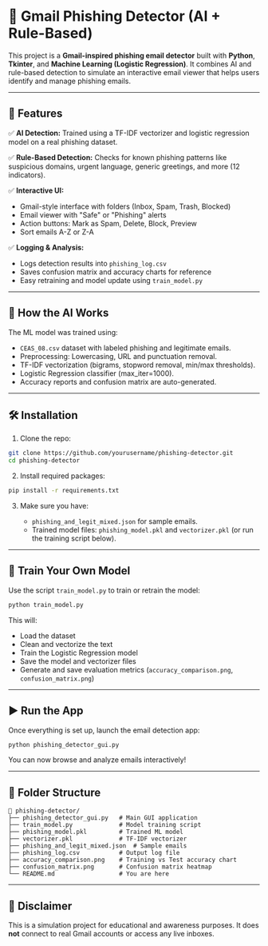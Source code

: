 # 📧 Gmail Phishing Detector (AI + Rule-Based)

This project is a **Gmail-inspired phishing email detector** built with **Python**, **Tkinter**, and **Machine Learning (Logistic Regression)**. It combines AI and rule-based detection to simulate an interactive email viewer that helps users identify and manage phishing emails.

---

## 🚀 Features

✅ **AI Detection:**
Trained using a TF-IDF vectorizer and logistic regression model on a real phishing dataset.

✅ **Rule-Based Detection:**
Checks for known phishing patterns like suspicious domains, urgent language, generic greetings, and more (12 indicators).

✅ **Interactive UI:**

* Gmail-style interface with folders (Inbox, Spam, Trash, Blocked)
* Email viewer with "Safe" or "Phishing" alerts
* Action buttons: Mark as Spam, Delete, Block, Preview
* Sort emails A-Z or Z-A

✅ **Logging & Analysis:**

* Logs detection results into `phishing_log.csv`
* Saves confusion matrix and accuracy charts for reference
* Easy retraining and model update using `train_model.py`

---

## 🧠 How the AI Works

The ML model was trained using:

* `CEAS_08.csv` dataset with labeled phishing and legitimate emails.
* Preprocessing: Lowercasing, URL and punctuation removal.
* TF-IDF vectorization (bigrams, stopword removal, min/max thresholds).
* Logistic Regression classifier (max\_iter=1000).
* Accuracy reports and confusion matrix are auto-generated.

---

## 🛠 Installation

1. Clone the repo:

```bash
git clone https://github.com/yourusername/phishing-detector.git
cd phishing-detector
```

2. Install required packages:

```bash
pip install -r requirements.txt
```

3. Make sure you have:

   * `phishing_and_legit_mixed.json` for sample emails.
   * Trained model files: `phishing_model.pkl` and `vectorizer.pkl` (or run the training script below).

---

## 🧪 Train Your Own Model

Use the script `train_model.py` to train or retrain the model:

```bash
python train_model.py
```

This will:

* Load the dataset
* Clean and vectorize the text
* Train the Logistic Regression model
* Save the model and vectorizer files
* Generate and save evaluation metrics (`accuracy_comparison.png`, `confusion_matrix.png`)

---

## ▶️ Run the App

Once everything is set up, launch the email detection app:

```bash
python phishing_detector_gui.py
```

You can now browse and analyze emails interactively!

---

## 📂 Folder Structure

```
📁 phishing-detector/
├── phishing_detector_gui.py   # Main GUI application
├── train_model.py             # Model training script
├── phishing_model.pkl         # Trained ML model
├── vectorizer.pkl             # TF-IDF vectorizer
├── phishing_and_legit_mixed.json  # Sample emails
├── phishing_log.csv           # Output log file
├── accuracy_comparison.png    # Training vs Test accuracy chart
├── confusion_matrix.png       # Confusion matrix heatmap
└── README.md                  # You are here
```

---

## 📌 Disclaimer

This is a simulation project for educational and awareness purposes. It does **not** connect to real Gmail accounts or access any live inboxes.

